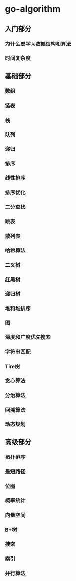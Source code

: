 # go-algorithm

## 入门部分

### 为什么要学习数据结构和算法

### 时间复杂度

## 基础部分

### 数组

### 链表

### 栈

### 队列

### 递归

### 排序

### 线性排序

### 排序优化

### 二分查找

### 跳表

### 散列表

### 哈希算法

### 二叉树

### 红黑树

### 递归树

### 堆和堆排序

### 图

### 深度和广度优先搜索

### 字符串匹配

### Tire树

### 贪心算法

### 分治算法

### 回溯算法

### 动态规划

## 高级部分

### 拓扑排序

### 最短路径

### 位图

### 概率统计

### 向量空间

### B+树

### 搜索

### 索引

### 并行算法
